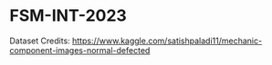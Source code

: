 # FSM-INT-2023
Dataset Credits: https://www.kaggle.com/satishpaladi11/mechanic-component-images-normal-defected
